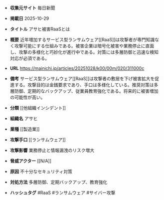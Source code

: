 - **収集元サイト**
毎日新聞

- **掲載日**
2025-10-29

- **タイトル**
アサヒ被害RaaSとは

- **概要**
近年増加するサービス型ランサムウェア[[RaaS]]は攻撃者が専門知識なく攻撃可能にする仕組みである。被害企業は暗号化被害や業務停止に直面し、攻撃の多様化と巧妙化が進行中である。対策には多層防御と迅速な検知対応が必須である。

- **URL**
https://mainichi.jp/articles/20251028/k00/00m/020/311000c

- **備考**
サービス型ランサムウェア[[RaaS]]は攻撃者の敷居を下げ被害拡大を促進する。攻撃目的は金銭要求であり、手口は多様化している。推奨対策は多層防御、定期的なバックアップ、従業員教育強化である。将来的に被害増加の可能性が高い。

- **分類**
[[他組織インシデント]]

- **組織名**
アサヒ

- **業種**
[[製造業]]

- **攻撃手口**
[[ランサムウェア]]

- **攻撃影響**
業務停止と情報漏洩のリスク増大

- **脅威アクター**
[[N/A]]

- **原因**
不十分なセキュリティ対策

- **対処方法**
多層防御、定期バックアップ、教育強化

- **ハッシュタグ**
#RaaS #ランサムウェア #サイバー攻撃
